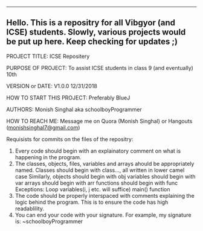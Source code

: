 ------------------------------------------------------------------------
Hello. This is a repositry for all Vibgyor (and ICSE) students. 
Slowly, various projects would be put up here. 
Keep checking for updates ;)
------------------------------------------------------------------------

PROJECT TITLE: ICSE Repositery

PURPOSE OF PROJECT: To assist ICSE students in class 9 (and eventually) 10th

VERSION or DATE: V1.0.0 12/31/2018

HOW TO START THIS PROJECT: Preferably BlueJ

AUTHORS: Monish Singhal aka schoolboyProgrammer

HOW TO REACH ME: Message me on Quora (Monish Singhal) or Hangouts (monishsinghal7@gmail.com)

Requisists for commits on the files of the repositry:
1. Every code should begin with an explainatory comment on what is happening in the program.
2. The classes, objects, files, variables and arrays ahould be appropriately named.
   Classes should begin with class..., all written in lower camel case
   Similarly, objects should begin with obj
              variables should begin with var
              arrays should begin with arr
              functions should begin with func
    Exceptions: Loop variables(i, j etc. will suffice)
                main() function
3. The code should be properly interspaced with comments explaining the logic behind the program.
   This is to ensure the code has high readablility.
4. You can end your code with your signature.
   For example, my signature is: ~schoolboyProgrammer
